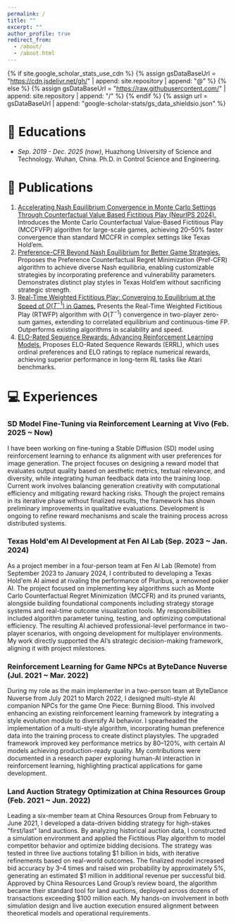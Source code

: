 ```yaml
---
permalink: /
title: ""
excerpt: ""
author_profile: true
redirect_from: 
  - /about/
  - /about.html
---
```


{% if site.google_scholar_stats_use_cdn %}
{% assign gsDataBaseUrl = "https://cdn.jsdelivr.net/gh/" | append: site.repository | append: "@" %}
{% else %}
{% assign gsDataBaseUrl = "https://raw.githubusercontent.com/" | append: site.repository | append: "/" %}
{% endif %}
{% assign url = gsDataBaseUrl | append: "google-scholar-stats/gs_data_shieldsio.json" %}

<span class='anchor' id='about-me'></span>

[//]: # (My name is Ju Qi. I'm from Huazhong University of Science and Technology, and my research areas are game theory and reinforcement learning.)

[//]: # (My research interest includes neural machine translation and computer vision. I have published more than 100 papers at the top international AI conferences with total <a href='https://scholar.google.com/citations?user=DhtAFkwAAAAJ'>google scholar citations <strong><span id='total_cit'>260000+</span></strong></a> &#40;You can also use google scholar badge <a href='https://scholar.google.com/citations?user=DhtAFkwAAAAJ'><img src="https://img.shields.io/endpoint?url={{ url | url_encode }}&logo=Google%20Scholar&labelColor=f6f6f6&color=9cf&style=flat&label=citations"></a>&#41;.)


[//]: # (# 🔥 News)

[//]: # (- *2022.02*: &nbsp;🎉🎉 Lorem ipsum dolor sit amet, consectetur adipiscing elit. Vivamus ornare aliquet ipsum, ac tempus justo dapibus sit amet. )

[//]: # (- *2022.02*: &nbsp;🎉🎉 Lorem ipsum dolor sit amet, consectetur adipiscing elit. Vivamus ornare aliquet ipsum, ac tempus justo dapibus sit amet. )

# 📖 Educations
- *Sep. 2019 - Dec. 2025 (now)*, Huazhong University of Science and Technology. Wuhan, China. Ph.D. in Control Science and Engineering.



# 📝 Publications 

1. [Accelerating Nash Equilibrium Convergence in Monte Carlo Settings Through Counterfactual Value Based Fictitious Play (NeurIPS 2024).](https://arxiv.org/abs/2309.03084) Introduces the Monte Carlo Counterfactual Value-Based Fictitious Play (MCCFVFP) algorithm for large-scale games, achieving 20–50\% faster convergence than standard MCCFR in complex settings like Texas Hold’em.
2. [Preference-CFR Beyond Nash Equilibrium for Better Game Strategies.](https://arxiv.org/abs/2411.01217) Proposes the Preference Counterfactual Regret Minimization (Pref-CFR) algorithm to achieve diverse Nash equilibria, enabling customizable strategies by incorporating preference and vulnerability parameters. Demonstrates distinct play styles in Texas Hold’em without sacrificing strategic strength.
3. [Real-Time Weighted Fictitious Play: Converging to Equilibrium at the Speed of $O(T^{-1})$ in Games.](https://arxiv.org/abs/2402.12164) Presents the Real-Time Weighted Fictitious Play (RTWFP) algorithm with $O(T^{-1})$ convergence in two-player zero-sum games, extending to correlated equilibrium and continuous-time FP. Outperforms existing algorithms in scalability and speed.
4. [ELO-Rated Sequence Rewards: Advancing Reinforcement Learning Models.](https://arxiv.org/abs/2409.03301) Proposes ELO-Rated Sequence Rewards (ERRL), which uses ordinal preferences and ELO ratings to replace numerical rewards, achieving superior performance in long-term RL tasks like Atari benchmarks.

[//]: # (<div class='paper-box'><div class='paper-box-image'><div><div class="badge">CVPR 2016</div><img src='images/500x300.png' alt="sym" width="100%"></div></div>)

[//]: # (<div class='paper-box-text' markdown="1">)

[//]: # ()
[//]: # ([Deep Residual Learning for Image Recognition]&#40;https://openaccess.thecvf.com/content_cvpr_2016/papers/He_Deep_Residual_Learning_CVPR_2016_paper.pdf&#41;)

[//]: # ()
[//]: # (**Kaiming He**, Xiangyu Zhang, Shaoqing Ren, Jian Sun)

[//]: # ()
[//]: # ([**Project**]&#40;https://scholar.google.com/citations?view_op=view_citation&hl=zh-CN&user=DhtAFkwAAAAJ&citation_for_view=DhtAFkwAAAAJ:ALROH1vI_8AC&#41; <strong><span class='show_paper_citations' data='DhtAFkwAAAAJ:ALROH1vI_8AC'></span></strong>)

[//]: # (- Lorem ipsum dolor sit amet, consectetur adipiscing elit. Vivamus ornare aliquet ipsum, ac tempus justo dapibus sit amet. )

[//]: # (</div>)

[//]: # (</div>)

[//]: # ()
[//]: # (- [Lorem ipsum dolor sit amet, consectetur adipiscing elit. Vivamus ornare aliquet ipsum, ac tempus justo dapibus sit amet]&#40;https://github.com&#41;, A, B, C, **CVPR 2020**)

[//]: # (# 🎖 Honors and Awards)

[//]: # (- *2021.10* Lorem ipsum dolor sit amet, consectetur adipiscing elit. Vivamus ornare aliquet ipsum, ac tempus justo dapibus sit amet. )

[//]: # (- *2021.09* Lorem ipsum dolor sit amet, consectetur adipiscing elit. Vivamus ornare aliquet ipsum, ac tempus justo dapibus sit amet. )



[//]: # (# 💬 Invited Talks)

[//]: # (- *2021.06*, Lorem ipsum dolor sit amet, consectetur adipiscing elit. Vivamus ornare aliquet ipsum, ac tempus justo dapibus sit amet. )

[//]: # (- *2021.03*, Lorem ipsum dolor sit amet, consectetur adipiscing elit. Vivamus ornare aliquet ipsum, ac tempus justo dapibus sit amet.  \| [\[video\]]&#40;https://github.com/&#41;)

# 💻 Experiences
### SD Model Fine-Tuning via Reinforcement Learning at Vivo (Feb. 2025 ~ Now)
I have been working on fine-tuning a Stable Diffusion (SD) model using reinforcement learning to enhance its alignment with user preferences for image generation. The project focuses on designing a reward model that evaluates output quality based on aesthetic metrics, textual relevance, and diversity, while integrating human feedback data into the training loop. Current work involves balancing generation creativity with computational efficiency and mitigating reward hacking risks. Though the project remains in its iterative phase without finalized results, the framework has shown preliminary improvements in qualitative evaluations. Development is ongoing to refine reward mechanisms and scale the training process across distributed systems.

### Texas Hold'em AI Development at Fen AI Lab (Sep. 2023 ~ Jan. 2024)
As a project member in a four-person team at Fen AI Lab (Remote) from September 2023 to January 2024, I contributed to developing a Texas Hold'em AI aimed at rivaling the performance of Pluribus, a renowned poker AI. The project focused on implementing key algorithms such as Monte Carlo Counterfactual Regret Minimization (MCCFR) and its pruned variants, alongside building foundational components including strategy storage systems and real-time outcome visualization tools. My responsibilities included algorithm parameter tuning, testing, and optimizing computational efficiency. The resulting AI achieved professional-level performance in two-player scenarios, with ongoing development for multiplayer environments. My work directly supported the AI’s strategic decision-making framework, aligning it with project milestones.
 
### Reinforcement Learning for Game NPCs at ByteDance Nuverse (Jul. 2021 ~ Mar. 2022)
During my role as the main implementer in a two-person team at ByteDance Nuverse from July 2021 to March 2022, I designed multi-style AI companion NPCs for the game One Piece: Burning Blood. This involved enhancing an existing reinforcement learning framework by integrating a style evolution module to diversify AI behavior. I spearheaded the implementation of a multi-style algorithm, incorporating human preference data into the training process to create distinct playstyles. The upgraded framework improved key performance metrics by 80–120%, with certain AI models achieving production-ready quality. My contributions were documented in a research paper exploring human-AI interaction in reinforcement learning, highlighting practical applications for game development.

### Land Auction Strategy Optimization at China Resources Group (Feb. 2021 ~ Jun. 2022)
Leading a six-member team at China Resources Group from February to June 2021, I developed a data-driven bidding strategy for high-stakes "first/last" land auctions. By analyzing historical auction data, I constructed a simulation environment and applied the Fictitious Play algorithm to model competitor behavior and optimize bidding decisions. The strategy was tested in three live auctions totaling \$1 billion in bids, with iterative refinements based on real-world outcomes. The finalized model increased bid accuracy by 3–4 times and raised win probability by approximately 5%, generating an estimated \$1 million in additional revenue per successful bid. Approved by China Resources Land Group’s review board, the algorithm became their standard tool for land auctions, deployed across dozens of transactions exceeding $100 million each. My hands-on involvement in both simulation design and live auction execution ensured alignment between theoretical models and operational requirements.